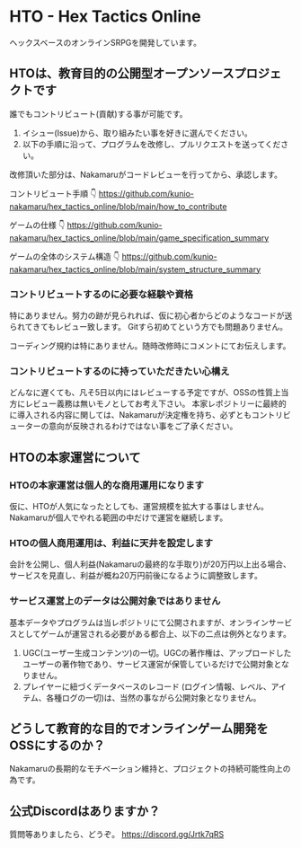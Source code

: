 # HTO - Hex Tactics Online

ヘックスベースのオンラインSRPGを開発しています。

## HTOは、教育目的の公開型オープンソースプロジェクトです

誰でもコントリビュート(貢献)する事が可能です。

1. イシュー(Issue)から、取り組みたい事を好きに選んでください。
2. 以下の手順に沿って、プログラムを改修し、プルリクエストを送ってください。

改修頂いた部分は、Nakamaruがコードレビューを行ってから、承認します。

コントリビュート手順 👇
https://github.com/kunio-nakamaru/hex_tactics_online/blob/main/how_to_contribute

ゲームの仕様 👇
https://github.com/kunio-nakamaru/hex_tactics_online/blob/main/game_specification_summary

ゲームの全体のシステム構造 👇
https://github.com/kunio-nakamaru/hex_tactics_online/blob/main/system_structure_summary

### コントリビュートするのに必要な経験や資格

特にありません。努力の跡が見られれば、仮に初心者からどのようなコードが送られてきてもレビュー致します。
Gitすら初めてという方でも問題ありません。

コーディング規約は特にありません。随時改修時にコメントにてお伝えします。

### コントリビュートするのに持っていただきたい心構え

どんなに遅くても、凡そ5日以内にはレビューする予定ですが、OSSの性質上当方にレビュー義務は無いモノとしてお考え下さい。
本家レポジトリーに最終的に導入される内容に関しては、Nakamaruが決定権を持ち、必ずともコントリビューターの意向が反映されるわけではない事をご了承ください。

## HTOの本家運営について

### HTOの本家運営は個人的な商用運用になります

仮に、HTOが人気になったとしても、運営規模を拡大する事はしません。
Nakamaruが個人でやれる範囲の中だけで運営を継続します。

### HTOの個人商用運用は、利益に天井を設定します

会計を公開し、個人利益(Nakamaruの最終的な手取り)が20万円以上出る場合、サービスを見直し、利益が概ね20万円前後になるように調整致します。

### サービス運営上のデータは公開対象ではありません

基本データやプログラムは当レポジトリにて公開されますが、オンラインサービスとしてゲームが運営される必要がある都合上、以下の二点は例外となります。

1. UGC(ユーザー生成コンテンツ)の一切。UGCの著作権は、アップロードしたユーザーの著作物であり、サービス運営が保管しているだけで公開対象となりません。
2. プレイヤーに紐づくデータベースのレコード (ログイン情報、レベル、アイテム、各種ログの一切)は、当然の事ながら公開対象となりません。

## どうして教育的な目的でオンラインゲーム開発をOSSにするのか？

Nakamaruの長期的なモチベーション維持と、プロジェクトの持続可能性向上の為です。

## 公式Discordはありますか？

質問等ありましたら、どうぞ。
https://discord.gg/Jrtk7qRS
